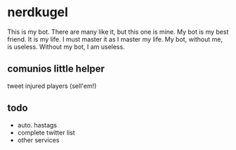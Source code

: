 # nerdkugel
This is my bot. There are many like it, but this one is mine. My bot is my best friend. It is my life. I must master it as I master my life. My bot, without me, is useless. Without my bot, I am useless.

## comunios little helper
tweet injured players (sell'em!)

## todo
* auto. hastags
* complete twitter list
* other services
